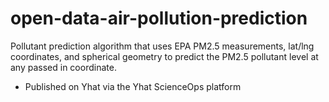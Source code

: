 open-data-air-pollution-prediction
==================================

Pollutant prediction algorithm that uses EPA PM2.5 measurements, lat/lng coordinates, and spherical geometry to predict the PM2.5 pollutant level at any passed in coordinate.

- Published on Yhat via the Yhat ScienceOps platform

